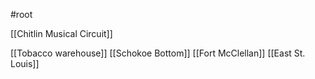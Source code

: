 #root 

[[Chitlin Musical Circuit]]

[[Tobacco warehouse]]
[[Schokoe Bottom]]
[[Fort McClellan]]
[[East St. Louis]]